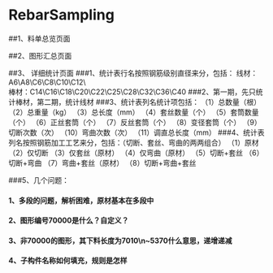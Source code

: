 # RebarSampling


##1、料单总览页面


##2、图形汇总页面	



##3、 详细统计页面
###1、统计表行名按照钢筋级别直径来分，包括：
	线材：A6\A8\C6\C8\C10\C12\   
	棒材：C14\C16\C18\C20\C22\C25\C28\C32\C36\C40
###2、第一期，先只统计棒材，第二期，统计线材
###3、统计表列名统计项包括：
	（1）总数量（根）
	（2）总重量（kg）
	（3）总长度（mm）
	（4）套丝数量（个）
	（5）套筒数量（个）
	（6）正丝套筒（个）
	（7）反丝套筒（个）
	（8）变径套筒（个）
	（9）切断次数（次）
	（10）弯曲次数（次）
	（11）调直总长度（mm）
###4、统计表列名按照钢筋加工工艺来分，包括：（切断、套丝、弯曲的两两组合）
	（1）原材
	（2）仅切断
	（3）仅套丝（原材）
	（4）仅弯曲（原材）
	（5）切断+套丝
	（6）切断+弯曲
	（7）弯曲+套丝（原材）
	（8）切断+弯曲+套丝

###5、几个问题：
####	1、多段的问题，解析困难，原材基本在多段中
####	2、图形编号70000是什么？自定义？
####	3、非70000的图形，其下料长度为7010\n~5370什么意思，递增递减
####	4、子构件名称如何填充，规则是怎样

